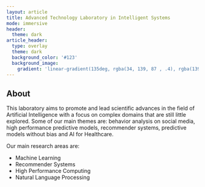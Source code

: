 ```yaml
---
layout: article
title: Advanced Technology Laboratory in Intelligent Systems
mode: immersive
header:
  theme: dark
article_header:
  type: overlay
  theme: dark
  background_color: '#123'
  background_image:
    gradient: 'linear-gradient(135deg, rgba(34, 139, 87 , .4), rgba(139, 34, 139, .4))'
---
```


## About

This laboratory aims to promote and lead scientific advances in the field of Artificial Intelligence with a focus on complex domains that are still little explored. Some of our main themes are: behavior analysis on social media, high performance predictive models, recommender systems, predictive models without bias and AI for Healthcare.

Our main research areas are:
- Machine Learning
- Recommender Systems
- High Performance Computing
- Natural Language Processing
